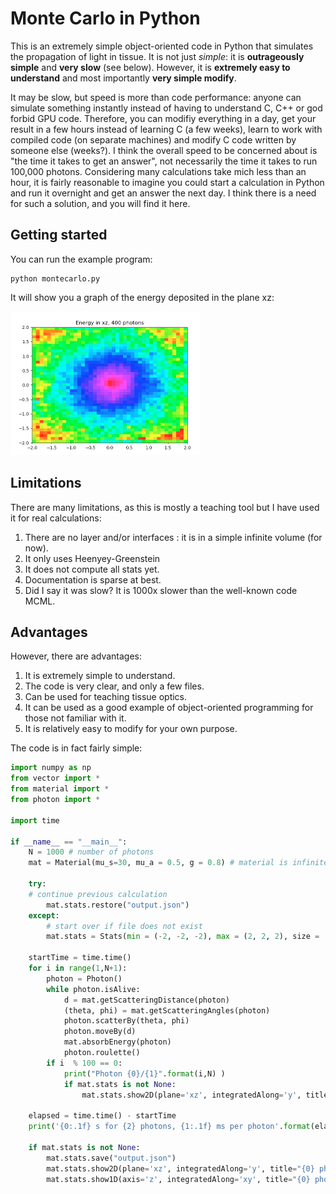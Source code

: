 # Monte Carlo in Python

This is an extremely simple object-oriented code in Python that simulates the propagation of light in tissue. It is not just *simple*: it is **outrageously simple** and **very slow** (see below). However, it is **extremely easy to understand** and most importantly **very simple modify**.

It may be slow, but speed is more than code performance: anyone can simulate something instantly instead of having to understand C, C++ or god forbid GPU code.  Therefore, you can modifiy everything in a day, get your result in a few hours instead of learning C (a few weeks), learn to work with compiled code (on separate machines) and modify C code written by someone else (weeks?). I think the overall speed to be concerned about is "the time it takes to get an answer", not necessarily the time it takes to run 100,000 photons. Considering many calculations take mich less than an hour, it is fairly reasonable to imagine you could start a calculation in Python and run it overnight and get an answer the next day. I think there is a need for such a solution, and you will find it here.

## Getting started

You can run the example program:

```shell
python montecarlo.py
```

It will show you a graph of the energy deposited in the plane xz:

<img src="README.assets/image-20201014234533031.png" alt="image-20201014234533031" style="zoom:50%;" />

## Limitations

There are many limitations, as this is mostly a teaching tool but I have used it for real calculations:
1. There are no layer and/or interfaces : it is in a simple infinite volume (for now).
2. It only uses Heenyey-Greenstein
3. It does not compute all stats yet.
4. Documentation is sparse at best.
5. Did I say it was slow? It is 1000x slower than the well-known code MCML.

## Advantages

However, there are advantages:

1. It is extremely simple to understand.
2. The code is very clear, and only a few files.
3. Can be used for teaching tissue optics.
4. It can be used as a good example of object-oriented programming for those not familiar with it.
5. It is relatively easy to modify for your own purpose.

The code is in fact fairly simple:

```python
import numpy as np
from vector import *
from material import *
from photon import *

import time

if __name__ == "__main__":
    N = 1000 # number of photons
    mat = Material(mu_s=30, mu_a = 0.5, g = 0.8) # material is infinite
    
    try:
	# continue previous calculation
        mat.stats.restore("output.json") 
    except:
        # start over if file does not exist
        mat.stats = Stats(min = (-2, -2, -2), max = (2, 2, 2), size = (41,41,41)) # volume over which we keep stats

    startTime = time.time()
    for i in range(1,N+1):
        photon = Photon()
        while photon.isAlive:
            d = mat.getScatteringDistance(photon)
            (theta, phi) = mat.getScatteringAngles(photon)
            photon.scatterBy(theta, phi)
            photon.moveBy(d)
            mat.absorbEnergy(photon)
            photon.roulette()
        if i  % 100 == 0:
            print("Photon {0}/{1}".format(i,N) )
            if mat.stats is not None:
                mat.stats.show2D(plane='xz', integratedAlong='y', title="{0} photons".format(i))

    elapsed = time.time() - startTime
    print('{0:.1f} s for {2} photons, {1:.1f} ms per photon'.format(elapsed, elapsed/N*1000, N))

    if mat.stats is not None:
        mat.stats.save("output.json")
        mat.stats.show2D(plane='xz', integratedAlong='y', title="{0} photons".format(N), realtime=False)
        mat.stats.show1D(axis='z', integratedAlong='xy', title="{0} photons".format(N), realtime=False)

```

